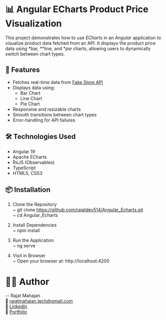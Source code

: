 # 📊 Angular ECharts Product Price Visualization

This project demonstrates how to use *ECharts* in an *Angular* application to visualize product data fetched from an API.
It displays the product price data using *bar, **line, and **pie* charts, allowing users to dynamically switch between chart types.


## 🚀 Features

- Fetches real-time data from [Fake Store API](https://fakestoreapi.com/)
- Displays data using:
  - Bar Chart
  - Line Chart
  - Pie Chart
- Responsive and resizable charts
- Smooth transitions between chart types
- Error-handling for API failures

## 🛠 Technologies Used
- Angular 19
- Apache ECharts
- RxJS (Observables)
- TypeScript
- HTML5, CSS3

## 📦 Installation

1. Clone the Repository  
~ git clone https://github.com/rajatdev514/Angular_Echarts.git  
~ cd Angular_Echarts  

2. Install Dependencies  
~ npm install  

3. Run the Application  
~ ng serve  

4. Visit in Browser  
~ Open your browser at: http://localhost:4200  

# 🙋‍♂ Author  
-- Rajat Mahajan  
📧 rajatmahajan.tech@gmail.com  
🔗 [LinkedIn](https://www.linkedin.com/in/rajat-mahajan-074b13229/)  
🔗 [Portfolio](https://rajatmahajan-tech.netlify.app/)
